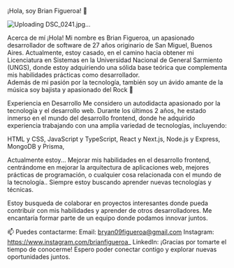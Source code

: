 ¡Hola, soy Brian Figueroa! 👋

![Uploading DSC_0241.jpg…]()


Acerca de mí
¡Hola! Mi nombre es Brian Figueroa, un apasionado desarrollador de software de 27 años originario de San Miguel, Buenos Aires. 
Actualmente, estoy casado, en el camino hacia obtener mi Licenciatura en Sistemas en la Universidad Nacional de General Sarmiento (UNGS), donde estoy adquiriendo una sólida base teórica que complementa mis habilidades prácticas como desarrollador.  
Además de mi pasión por la tecnología, también soy un ávido amante de la música soy bajista y apasionado del Rock 🎸

Experiencia en Desarrollo
Me considero un autodidacta apasionado por la tecnología y el desarrollo web. 
Durante los últimos 2 años, he estado inmerso en el mundo del desarrollo frontend, donde he adquirido experiencia trabajando con una amplia variedad de tecnologías, 
incluyendo:

HTML y CSS,
JavaScript y TypeScript,
React y Next.js,
Node.js y Express,
MongoDB y Prisma,

Actualmente estoy...
Mejorar mis habilidades en el desarrollo frontend, centrándome en mejorar la arquitectura de aplicaciones web, mejores prácticas de programación,
o cualquier cosa relacionada con el mundo de la tecnología.. Siempre estoy buscando aprender nuevas tecnologías y técnicas. 

Estoy busqueda de colaborar en proyectos interesantes donde pueda contribuir con mis habilidades y aprender de otros desarrolladores. Me encantaría formar parte de un equipo donde podamos innovar juntos.


📫 Puedes contactarme: 
Email: bryan09figueroa@gmail.com
Instagram: https://www.instagram.com/brianfigueroa_
LinkedIn: 
¡Gracias por tomarte el tiempo de conocerme! 
Espero poder conectar contigo y explorar nuevas oportunidades juntos.
